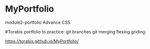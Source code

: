 # MyPortfolio
module2-portfolio
Advance CSS

#Torabis portfolio
to practice:
git branches
git merging
flexing
griding

https://torabis.github.io/MyPortfolio/





